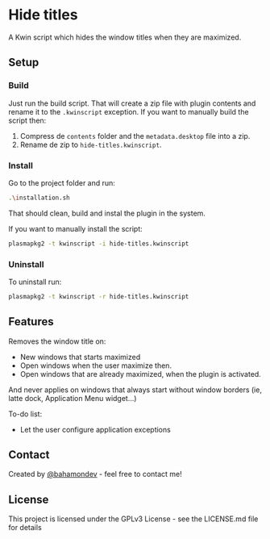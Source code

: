 # Hide titles

A Kwin script which hides the window titles when they are maximized.

## Setup

### Build

Just run the build script. That will create a zip file with plugin contents and rename it to the `.kwinscript` exception.
If you want to manually build the script then:

1. Compress de `contents` folder and the `metadata.desktop` file into a zip.
2. Rename de zip to `hide-titles.kwinscript`.

### Install

Go to the project folder and run:

``` sh
.\installation.sh
```

That should clean, build and instal the plugin in the system.

If you want to manually install the script:

```bash
plasmapkg2 -t kwinscript -i hide-titles.kwinscript
```

### Uninstall

To uninstall run:

```bash
plasmapkg2 -t kwinscript -r hide-titles.kwinscript
```

## Features

Removes the window title on:

* New windows that starts maximized
* Open windows when the user maximize then.
* Open windows that are already maximized, when the plugin is activated.

And never applies on windows that always start without window borders (ie, latte dock, Application Menu widget...)

To-do list:

* Let the user configure application exceptions

## Contact

Created by [@bahamondev](https://bahamonde.dev) - feel free to contact me!

## License

This project is licensed under the GPLv3 License - see the LICENSE.md file for details
